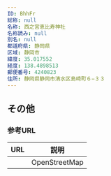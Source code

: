 ```yaml
---
ID: BhhFr
総称: null
名称: 西之宮恵比寿神社
名称読み: null
別名: null
都道府県: 静岡県
区域: 静岡市
緯度: 35.017552
経度: 138.4898513
郵便番号: 4240823
住所: 静岡県静岡市清水区島崎町６−３３
---
```


## その他

### 参考URL

| URL | 説明          |
| --- | ------------- |
|     | OpenStreetMap |
